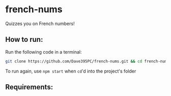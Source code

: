 # french-nums
 Quizzes you on French numbers!

## How to run:

Run the following code in a terminal:
```sh
git clone https://github.com/Dave395PC/french-nums.git && cd french-nums && npm install && npm start
```
To run again, use `npm start` when `cd`'d into the project's folder

## Requirements:

